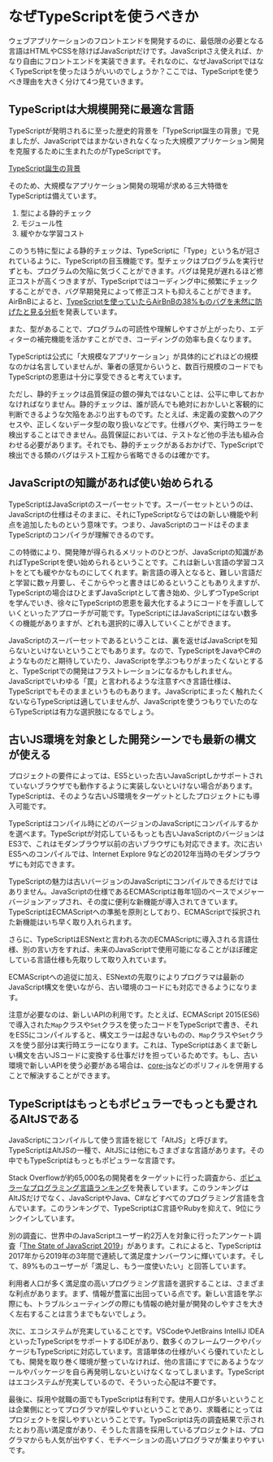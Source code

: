 # なぜTypeScriptを使うべきか

ウェブアプリケーションのフロントエンドを開発するのに、最低限の必要となる言語はHTMLやCSSを除けばJavaScriptだけです。JavaScriptさえ使えれば、かなり自由にフロントエンドを実装できます。それなのに、なぜJavaScriptではなくTypeScriptを使ったほうがいいのでしょうか？ここでは、TypeScriptを使うべき理由を大きく分けて4つ見ていきます。

## TypeScriptは大規模開発に最適な言語

TypeScriptが発明されるに至った歴史的背景を「TypeScript誕生の背景」で見ましたが、JavaScriptではまかないきれなくなった大規模アプリケーション開発を克服するために生まれたのがTypeScriptです。

[TypeScript誕生の背景](before-typescript.md)

そのため、大規模なアプリケーション開発の現場が求める三大特徴をTypeScriptは備えています。

1. 型による静的チェック
2. モジュール性
3. 緩やかな学習コスト

このうち特に型による静的チェックは、TypeScriptに「Type」という名が冠されているように、TypeScriptの目玉機能です。型チェックはプログラムを実行せずとも、プログラムの欠陥に気づくことができます。バグは発見が遅れるほど修正コストが高くつきますが、TypeScriptではコーディング中に頻繁にチェックすることができ、バグ早期発見によって修正コストも抑えることができます。AirBnBによると、[TypeScriptを使っていたらAirBnBの38%ものバグを未然に防げたと見る分析](https://www.reddit.com/r/typescript/comments/aofcik/38_of_bugs_at_airbnb_could_have_been_prevented_by/)を発表しています。

また、型があることで、プログラムの可読性や理解しやすさが上がったり、エディターの補完機能を活かすことができ、コーディングの効率も良くなります。

TypeScriptは公式に「大規模なアプリケーション」が具体的にどれほどの規模なのかは名言していませんが、筆者の感覚からいうと、数百行規模のコードでもTypeScriptの恩恵は十分に享受できると考えています。

ただし、静的チェックは品質保証の銀の弾丸ではないことは、公平に申しておかなければなりません。静的チェックは、誰が読んでも絶対におかしいと客観的に判断できるような欠陥をあぶり出すものです。たとえば、未定義の変数へのアクセスや、正しくないデータ型の取り扱いなどです。仕様バグや、実行時エラーを検出することはできません。品質保証においては、テストなど他の手法も組み合わせる必要があります。それでも、静的チェックがあるおかげで、TypeScriptで検出できる類のバグはテスト工程から省略できるのは確かです。

## JavaScriptの知識があれば使い始められる

TypeScriptはJavaScriptのスーパーセットです。スーパーセットというのは、JavaScriptの仕様はそのままに、それにTypeScriptならではの新しい機能や利点を追加したものという意味です。つまり、JavaScriptのコードはそのままTypeScriptのコンパイラが理解できるのです。

この特徴により、開発陣が得られるメリットのひとつが、JavaScriptの知識があればTypeScriptを使い始められるということです。これは新しい言語の学習コストをとても緩やかなものにしてくれます。新言語の導入となると、難しい言語だと学習に数ヶ月要し、そこからやっと書きはじめるということもありえますが、TypeScriptの場合はひとまずJavaScriptとして書き始め、少しずつTypeScriptを学んでいき、徐々にTypeScriptの恩恵を最大化するようにコードを手直ししていくといったアプローチが可能です。TypeScriptにはJavaScriptにはない数多くの機能がありますが、どれも選択的に導入していくことができます。

JavaScriptのスーパーセットであるということは、裏を返せばJavaScriptを知らないといけないということでもあります。なので、TypeScriptをJavaやC#のようなものだと期待していたり、JavaScriptを学ぶつもりがまったくないとすると、TypeScriptでの開発はフラストレーションになるかもしれません。JavaScriptでいわゆる「罠」と言われるような注意すべき言語仕様は、TypeScriptでもそのままというものもあります。JavaScriptにまったく触れたくないならTypeScriptは適していませんが、JavaScriptを使うつもりでいたのならTypeScriptは有力な選択肢になるでしょう。

## 古いJS環境を対象とした開発シーンでも最新の構文が使える

プロジェクトの要件によっては、ES5といった古いJavaScriptしかサポートされていないブラウザでも動作するように実装しないといけない場合があります。TypeScriptは、そのような古いJS環境をターゲットとしたプロジェクトにも導入可能です。

TypeScriptはコンパイル時にどのバージョンのJavaScriptにコンパイルするかを選べます。TypeScriptが対応しているもっとも古いJavaScriptのバージョンはES3で、これはモダンブラウザ以前の古いブラウザにも対応できます。次に古いES5へのコンパイルでは、Internet Explore 9などの2012年当時のモダンブラウザにも対応できます。

TypeScriptの魅力は古いバージョンのJavaScriptにコンパイルできるだけではありません。JavaScriptの仕様であるECMAScriptは毎年1回のペースでメジャーバージョンアップされ、その度に便利な新機能が導入されてきています。TypeScriptはECMAScriptへの準拠を原則としており、ECMAScriptで採択された新機能はいち早く取り入れられます。

さらに、TypeScriptはESNextと言われる次のECMAScriptに導入される言語仕様、別の言い方をすれば、未来のJavaScriptで使用可能になることがほぼ確定している言語仕様も先取りして取り入れています。

ECMAScriptへの追従に加え、ESNextの先取りによりプログラマは最新のJavaScript構文を使いながら、古い環境のコードにも対応できるようになります。

注意が必要なのは、新しいAPIの利用です。たとえば、ECMAScript 2015(ES6)で導入された`Map`クラスや`Set`クラスを使ったコードをTypeScriptで書き、それをES5にコンパイルすると、構文エラーは起きないものの、`Map`クラスや`Set`クラスを使う部分は実行時エラーになります。これは、TypeScriptはあくまで新しい構文を古いJSコードに変換する仕事だけを担っているためです。もし、古い環境で新しいAPIを使う必要がある場合は、[core-js](https://github.com/zloirock/core-js)などのポリフィルを併用することで解決することができます。

## TypeScriptはもっともポピュラーでもっとも愛されるAltJSである

JavaScriptにコンパイルして使う言語を総じて「AltJS」と呼びます。TypeScriptはAltJSの一種で、AltJSには他にもさまざまな言語があります。その中でもTypeScriptはもっともポピュラーな言語です。

Stack Overflowが約65,000名の開発者をターゲットに行った調査から、[ポピュラーなプログラミング言語ランキング](https://insights.stackoverflow.com/survey/2020#most-popular-technologies)を発表しています。このランキングはAltJSだけでなく、JavaScriptやJava、C#などすべてのプログラミング言語を含んでいます。このランキングで、TypeScriptはC言語やRubyを抑えて、9位にランクインしています。

別の調査に、世界中のJavaScriptユーザー約2万人を対象に行ったアンケート調査「[The State of JavaScript 2019](https://2019.stateofjs.com/)」があります。これによると、TypeScriptは2017年から2019年の3年間で連続して満足度ナンバーワンに輝いています。そして、89%ものユーザーが「満足し、もう一度使いたい」と回答しています。

利用者人口が多く満足度の高いプログラミング言語を選択することは、さまざまな利点があります。まず、情報が豊富に出回っている点です。新しい言語を学ぶ際にも、トラブルシューティングの際にも情報の絶対量が開発のしやすさを大きく左右することは言うまでもないでしょう。

次に、エコシステムが充実していることです。VSCodeやJetBrains IntelliJ IDEAといったTypeScriptをサポートするIDEがあり、数多くのフレームワークやパッケージもTypeScriptに対応しています。言語単体の仕様がいくら優れていたとしても、開発を取り巻く環境が整っていなければ、他の言語にすでにあるようなツールやパッケージを自ら再発明しないといけなくなってしまいます。TypeScriptはエコシステムが充実しているので、そういった心配は不要です。

最後に、採用や就職の面でもTypeScriptは有利です。使用人口が多いということは企業側にとってプログラマが探しやすいということであり、求職者にとってはプロジェクトを探しやすいということです。TypeScriptは先の調査結果で示されたとおり高い満足度があり、そうした言語を採用しているプロジェクトは、プログラマからも人気が出やすく、モチベーションの高いプログラマが集まりやすいです。
